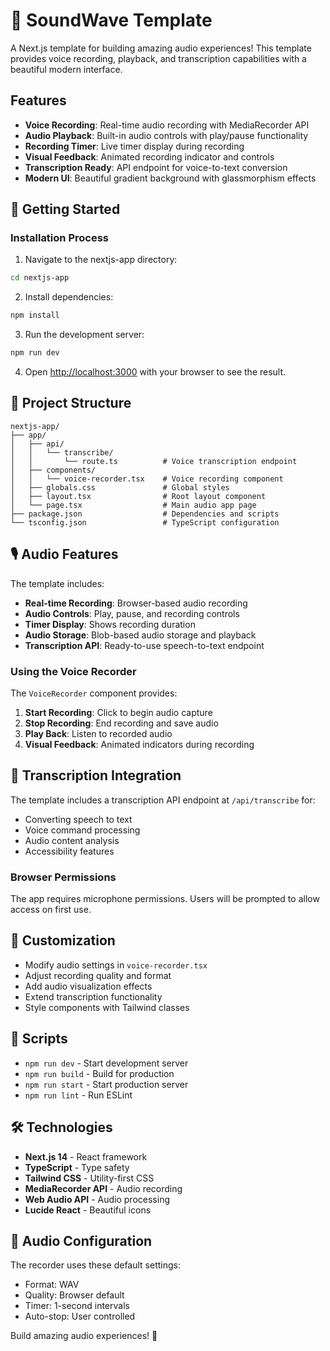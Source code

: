 # 🎵 SoundWave Template

A Next.js template for building amazing audio experiences! This template provides voice recording, playback, and transcription capabilities with a beautiful modern interface.

## Features

- **Voice Recording**: Real-time audio recording with MediaRecorder API
- **Audio Playback**: Built-in audio controls with play/pause functionality
- **Recording Timer**: Live timer display during recording
- **Visual Feedback**: Animated recording indicator and controls
- **Transcription Ready**: API endpoint for voice-to-text conversion
- **Modern UI**: Beautiful gradient background with glassmorphism effects

## 🚀 Getting Started

### Installation Process

1. Navigate to the nextjs-app directory:
```bash
cd nextjs-app
```



2. Install dependencies:
```bash
npm install
```

3. Run the development server:
```bash
npm run dev
```

4. Open [http://localhost:3000](http://localhost:3000) with your browser to see the result.

## 📁 Project Structure

```
nextjs-app/
├── app/
│   ├── api/
│   │   └── transcribe/
│   │       └── route.ts          # Voice transcription endpoint
│   ├── components/
│   │   └── voice-recorder.tsx    # Voice recording component
│   ├── globals.css               # Global styles
│   ├── layout.tsx                # Root layout component
│   └── page.tsx                  # Main audio app page
├── package.json                  # Dependencies and scripts
└── tsconfig.json                 # TypeScript configuration
```

## 🎙️ Audio Features

The template includes:

- **Real-time Recording**: Browser-based audio recording
- **Audio Controls**: Play, pause, and recording controls
- **Timer Display**: Shows recording duration
- **Audio Storage**: Blob-based audio storage and playback
- **Transcription API**: Ready-to-use speech-to-text endpoint

### Using the Voice Recorder

The `VoiceRecorder` component provides:

1. **Start Recording**: Click to begin audio capture
2. **Stop Recording**: End recording and save audio
3. **Play Back**: Listen to recorded audio
4. **Visual Feedback**: Animated indicators during recording

## 🤖 Transcription Integration

The template includes a transcription API endpoint at `/api/transcribe` for:

- Converting speech to text
- Voice command processing
- Audio content analysis
- Accessibility features

### Browser Permissions

The app requires microphone permissions. Users will be prompted to allow access on first use.

## 🎨 Customization

- Modify audio settings in `voice-recorder.tsx`
- Adjust recording quality and format
- Add audio visualization effects
- Extend transcription functionality
- Style components with Tailwind classes

## 📝 Scripts

- `npm run dev` - Start development server
- `npm run build` - Build for production
- `npm run start` - Start production server
- `npm run lint` - Run ESLint

## 🛠️ Technologies

- **Next.js 14** - React framework
- **TypeScript** - Type safety
- **Tailwind CSS** - Utility-first CSS
- **MediaRecorder API** - Audio recording
- **Web Audio API** - Audio processing
- **Lucide React** - Beautiful icons

## 🔧 Audio Configuration

The recorder uses these default settings:
- Format: WAV
- Quality: Browser default
- Timer: 1-second intervals
- Auto-stop: User controlled

Build amazing audio experiences! 🎵 